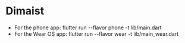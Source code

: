# Dimaist

* For the phone app: flutter run --flavor phone -t lib/main.dart
* For the Wear OS app: flutter run --flavor wear -t lib/main_wear.dart
